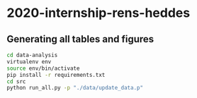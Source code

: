 # 2020-internship-rens-heddes

## Generating all tables and figures

```bash
cd data-analysis
virtualenv env
source env/bin/activate
pip install -r requirements.txt
cd src
python run_all.py -p "./data/update_data.p"
```
